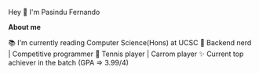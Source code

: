 Hey 👋 I'm Pasindu Fernando

**About me**

📚 I'm currently reading Computer Science(Hons) at UCSC
🎯 Backend nerd | Competitive programmer
🎲 Tennis player | Carrom player
✨ Current top achiever in the batch (GPA => 3.99/4)
